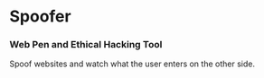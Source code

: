 # Spoofer

### Web Pen and Ethical Hacking Tool


Spoof websites and watch what the user enters on the other side.